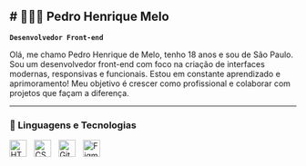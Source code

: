 ## # 🧑🏼‍💻 Pedro Henrique Melo 

**`Desenvolvedor Front-end`**

Olá, me chamo Pedro Henrique de Melo, tenho 18 anos e sou de São Paulo. Sou um desenvolvedor front-end com foco na criação de interfaces modernas, responsivas e funcionais.  Estou em constante aprendizado e aprimoramento! Meu objetivo é crescer como profissional e colaborar com projetos que façam a diferença.





---

### 🤖 Linguagens e Tecnologias
<img 
    align="left" 
    alt="HTML"
    title="HTML" 
    width="30px" 
    style="padding-right: 10px;" 
    src="https://cdn.jsdelivr.net/gh/devicons/devicon@latest/icons/html5/html5-original.svg" 
/>
<img 
    align="left" 
    alt="CSS" 
    title="CSS"
    width="30px" 
    style="padding-right: 10px;" 
    src="https://cdn.jsdelivr.net/gh/devicons/devicon@latest/icons/css3/css3-original.svg" 
/>
<img 
    align="left" 
    alt="Git" 
    title="Git"
    width="30px" 
    style="padding-right: 10px;" 
    src="https://cdn.jsdelivr.net/gh/devicons/devicon@latest/icons/git/git-original.svg" 
/>
<img
    aling="left"
    alt="Figma"
    title="Figma"
    width="30px"
    style="padding-rigth: 10px"
    src="https://cdn.jsdelivr.net/gh/devicons/devicon@latest/icons/figma/figma-original.svg"
/>


<br/>
<br/>
